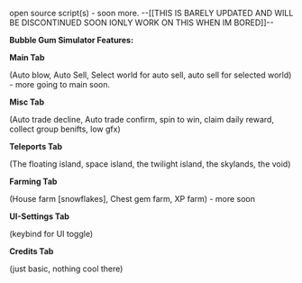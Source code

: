 open source script(s) - soon more. --[[THIS IS BARELY UPDATED AND WILL BE DISCONTINUED SOON IONLY WORK ON THIS WHEN IM BORED]]--

**Bubble Gum Simulator Features:**

**Main Tab**

(Auto blow, Auto Sell, Select world for auto sell, auto sell for selected world) - more going to main soon.

**Misc Tab**

(Auto trade decline, Auto trade confirm, spin to win, claim daily reward, collect group benifts, low gfx)

**Teleports Tab**

(The floating island, space island, the twilight island, the skylands, the void)


**Farming Tab**

(House farm [snowflakes], Chest gem farm, XP farm) - more soon

**UI-Settings Tab** 

(keybind for UI toggle)

**Credits Tab**

(just basic, nothing cool there)
